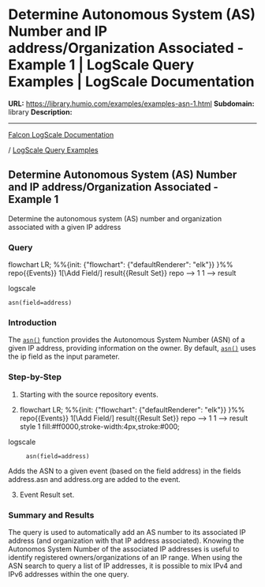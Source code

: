# Determine Autonomous System (AS) Number and IP address/Organization Associated - Example 1 | LogScale Query Examples | LogScale Documentation

**URL:** https://library.humio.com/examples/examples-asn-1.html
**Subdomain:** library
**Description:** 

---

[Falcon LogScale Documentation](https://library.humio.com)

/ [LogScale Query Examples](examples.html)

## Determine Autonomous System (AS) Number and IP address/Organization Associated - Example 1

Determine the autonomous system (AS) number and organization associated with a given IP address 

### Query

flowchart LR; %%{init: {"flowchart": {"defaultRenderer": "elk"}} }%% repo{{Events}} 1[\Add Field/] result{{Result Set}} repo --> 1 1 --> result

logscale
    
    
    asn(field=address)

### Introduction

The [`asn()`](https://library.humio.com/data-analysis/functions-asn.html) function provides the Autonomous System Number (ASN) of a given IP address, providing information on the owner. By default, [`asn()`](https://library.humio.com/data-analysis/functions-asn.html) uses the ip field as the input parameter. 

### Step-by-Step

  1. Starting with the source repository events.

  2. flowchart LR; %%{init: {"flowchart": {"defaultRenderer": "elk"}} }%% repo{{Events}} 1[\Add Field/] result{{Result Set}} repo --> 1 1 --> result style 1 fill:#ff0000,stroke-width:4px,stroke:#000;

logscale
         
         asn(field=address)

Adds the ASN to a given event (based on the field address) in the fields address.asn and address.org are added to the event. 

  3. Event Result set.




### Summary and Results

The query is used to automatically add an AS number to its associated IP address (and organization with that IP address associated). Knowing the Autonomos System Number of the associated IP addresses is useful to identify registered owners/organizations of an IP range. When using the ASN search to query a list of IP addresses, it is possible to mix IPv4 and IPv6 addresses within the one query.

